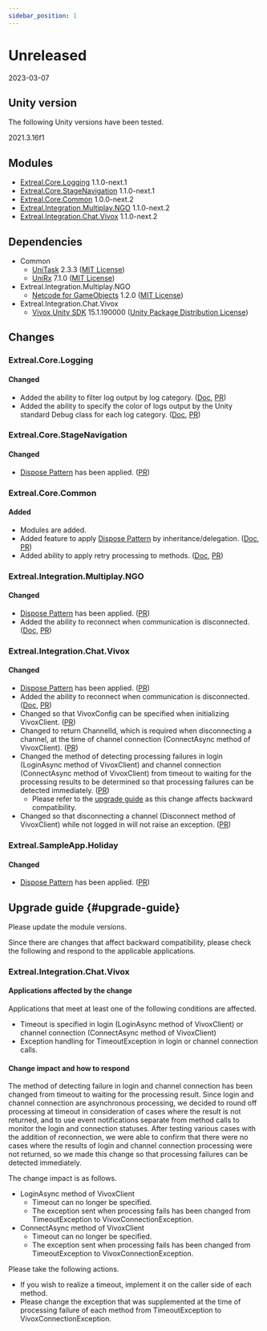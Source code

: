 ```yaml
---
sidebar_position: 1
---
```


# Unreleased

2023-03-07

## Unity version

The following Unity versions have been tested.

2021.3.16f1

## Modules

- [Extreal.Core.Logging](https://github.com/extreal-dev/Extreal.Core.Logging) 1.1.0-next.1
- [Extreal.Core.StageNavigation](https://github.com/extreal-dev/Extreal.Core.StageNavigation) 1.1.0-next.1
- [Extreal.Core.Common](https://github.com/extreal-dev/Extreal.Core.Common) 1.0.0-next.2
- [Extreal.Integration.Multiplay.NGO](https://github.com/extreal-dev/Extreal.Integration.Multiplay.NGO) 1.1.0-next.2
- [Extreal.Integration.Chat.Vivox](https://github.com/extreal-dev/Extreal.Integration.Chat.Vivox) 1.1.0-next.2

## Dependencies

- Common
  - [UniTask](https://github.com/Cysharp/UniTask) 2.3.3 ([MIT License](https://github.com/Cysharp/UniTask/blob/master/LICENSE))
  - [UniRx](https://github.com/neuecc/UniRx) 7.1.0 ([MIT License](https://github.com/neuecc/UniRx/blob/master/LICENSE))
- Extreal.Integration.Multiplay.NGO
  - [Netcode for GameObjects](https://github.com/Unity-Technologies/com.unity.netcode.gameobjects) 1.2.0 ([MIT License](https://github.com/Unity-Technologies/com.unity.netcode.gameobjects/blob/develop/LICENSE.md))
- Extreal.Integration.Chat.Vivox
  - [Vivox Unity SDK](https://docs.vivox.com/v5/general/unity/15_1_190000/en-us/Default.htm) 15.1.190000 ([Unity Package Distribution License](https://unity.com/legal/licenses/unity-package-distribution-license))

## Changes

### Extreal.Core.Logging
#### Changed
- Added the ability to filter log output by log category. ([Doc](../core/logging.md#core-logging-category), [PR](https://github.com/extreal-dev/Extreal.Core.Logging/pull/20))
- Added the ability to specify the color of logs output by the Unity standard Debug class for each log category. ([Doc](../core/logging.md#core-logging-category), [PR](https://github.com/extreal-dev/Extreal.Core.Logging/pull/20))

### Extreal.Core.StageNavigation
#### Changed
- [Dispose Pattern](https://learn.microsoft.com/en-us/dotnet/standard/garbage-collection/implementing-dispose) has been applied. ([PR](https://github.com/extreal-dev/Extreal.Core.StageNavigation/pull/18))

### Extreal.Core.Common
#### Added
- Modules are added.
- Added feature to apply [Dispose Pattern](https://learn.microsoft.com/en-us/dotnet/standard/garbage-collection/implementing-dispose) by inheritance/delegation. ([Doc](../core/common.md#core-common-dp), [PR](https://github.com/extreal-dev/Extreal.Core.Common/pull/1))
- Added ability to apply retry processing to methods. ([Doc](../core/common.md#core-common-retry), [PR](https://github.com/extreal-dev/Extreal.Core.Common/pull/4))

### Extreal.Integration.Multiplay.NGO
#### Changed
- [Dispose Pattern](https://learn.microsoft.com/en-us/dotnet/standard/garbage-collection/implementing-dispose) has been applied. ([PR](https://github.com/extreal-dev/Extreal.Integration.Multiplay.NGO/pull/14))
- Added the ability to reconnect when communication is disconnected. ([Doc](../integration/multiplay.ngo.md#multiplay-ngo-retry), [PR](https://github.com/extreal-dev/Extreal.Integration.Multiplay.NGO/pull/16))

### Extreal.Integration.Chat.Vivox
#### Changed
- [Dispose Pattern](https://learn.microsoft.com/en-us/dotnet/standard/garbage-collection/implementing-dispose) has been applied. ([PR](https://github.com/extreal-dev/Extreal.Integration.Chat.Vivox/pull/13))
- Added the ability to reconnect when communication is disconnected. ([Doc](../integration/chat.vivox.md#chat-vivox-retry), [PR](https://github.com/extreal-dev/Extreal.Integration.Chat.Vivox/pull/15))
- Changed so that VivoxConfig can be specified when initializing VivoxClient. ([PR](https://github.com/extreal-dev/Extreal.Integration.Chat.Vivox/pull/15/commits/403cf5040d1f30acc43f88f4f7fad11128e42193))
- Changed to return ChannelId, which is required when disconnecting a channel, at the time of channel connection (ConnectAsync method of VivoxClient). ([PR](https://github.com/extreal-dev/Extreal.Integration.Chat.Vivox/pull/15/commits/94e5a257ff6bbef9e00153d65abc9ca6916c253c))
- Changed the method of detecting processing failures in login (LoginAsync method of VivoxClient) and channel connection (ConnectAsync method of VivoxClient) from timeout to waiting for the processing results to be determined so that processing failures can be detected immediately. ([PR](https://github.com/extreal-dev/Extreal.Integration.Chat.Vivox/pull/15/commits/a183b44b9573c8080de0fe1df004a4fe1b6c2ad8))
  - Please refer to the [upgrade guide](#upgrade-guide) as this change affects backward compatibility.
- Changed so that disconnecting a channel (Disconnect method of VivoxClient) while not logged in will not raise an exception. ([PR](https://github.com/extreal-dev/Extreal.Integration.Chat.Vivox/pull/15/commits/a9147710d6f7ca0d49c7db8e4eca4e92fe6a3388))

### Extreal.SampleApp.Holiday
#### Changed
- [Dispose Pattern](https://learn.microsoft.com/en-us/dotnet/standard/garbage-collection/implementing-dispose) has been applied. ([PR](https://github.com/extreal-dev/Extreal.SampleApp.Holiday/pull/2))

## Upgrade guide {#upgrade-guide}

Please update the module versions.

Since there are changes that affect backward compatibility, please check the following and respond to the applicable applications.

### Extreal.Integration.Chat.Vivox

#### Applications affected by the change

Applications that meet at least one of the following conditions are affected.

- Timeout is specified in login (LoginAsync method of VivoxClient) or channel connection (ConnectAsync method of VivoxClient)
- Exception handling for TimeoutException in login or channel connection calls.

#### Change impact and how to respond

The method of detecting failure in login and channel connection has been changed from timeout to waiting for the processing result.
Since login and channel connection are asynchronous processing, we decided to round off processing at timeout in consideration of cases where the result is not returned, and to use event notifications separate from method calls to monitor the login and connection statuses.
After testing various cases with the addition of reconnection, we were able to confirm that there were no cases where the results of login and channel connection processing were not returned, so we made this change so that processing failures can be detected immediately.

The change impact is as follows.
- LoginAsync method of VivoxClient
  - Timeout can no longer be specified.
  - The exception sent when processing fails has been changed from TimeoutException to VivoxConnectionException.
- ConnectAsync method of VivoxClient
  - Timeout can no longer be specified.
  - The exception sent when processing fails has been changed from TimeoutException to VivoxConnectionException.

Please take the following actions.
- If you wish to realize a timeout, implement it on the caller side of each method.
- Please change the exception that was supplemented at the time of processing failure of each method from TimeoutException to VivoxConnectionException.

